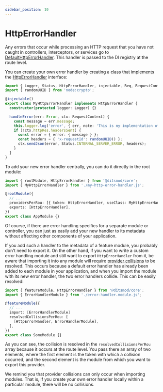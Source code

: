 ```yaml
---
sidebar_position: 10
---
```


# HttpErrorHandler

Any errors that occur while processing an HTTP request that you have not caught in controllers, interceptors, or services go to [DefaultHttpErrorHandler][100]. This handler is passed to the DI registry at the route level.

You can create your own error handler by creating a class that implements the [HttpErrorHandler][101] interface:

```ts
import { Logger, Status, HttpErrorHandler, injectable, Req, RequestContext } from '@ditsmod/core';
import { randomUUID } from 'node:crypto';

@injectable()
export class MyHttpErrorHandler implements HttpErrorHandler {
  constructor(protected logger: Logger) {}

  handleError(err: Error, ctx: RequestContext) {
    const message = err.message;
    this.logger.log('error', { err, note: 'This is my implementation of HttpErrorHandler' });
    if (!ctx.httpRes.headersSent) {
      const error = { error: { message } };
      const headers = { 'x-requestId': randomUUID() };
      ctx.sendJson(error, Status.INTERNAL_SERVER_ERROR, headers);
    }
  }
}
```

To add your new error handler centrally, you can do it directly in the root module:

```ts {6-7}
import { rootModule, HttpErrorHandler } from '@ditsmod/core';
import { MyHttpErrorHandler } from './my-http-error-handler.js';

@rootModule({
  // ...
  providersPerRou: [{ token: HttpErrorHandler, useClass: MyHttpErrorHandler }],
  exports: [HttpErrorHandler],
})
export class AppModule {}
```

Of course, if there are error handling specifics for a separate module or controller, you can just as easily add your new handler to its metadata without affecting other components of your application.

If you add such a handler to the metadata of a feature module, you probably don't need to export it. On the other hand, if you want to write a custom error handling module and still want to export `HttpErrorHandler` from it, be aware that importing it into any module will require [provider collisions][1] to be resolved. This occurs because a default error handler has already been added to each module in your application, and when you import the module with its new error handler, the two error handlers collide. This can be easily resolved:

```ts {8}
import { featureModule, HttpErrorHandler } from '@ditsmod/core';
import { ErrorHandlerModule } from './error-handler.module.js';

@featureModule({
  // ...
  import: [ErrorHandlerModule]
  resolvedCollisionsPerRou: [
    [HttpErrorHandler, ErrorHandlerModule],
  ],
})
export class SomeModule {}
```

As you can see, the collision is resolved in the `resolvedCollisionsPerRou` array because it occurs at the route level. You pass there an array of two elements, where the first element is the token with which a collision occurred, and the second element is the module from which you want to export this provider.

We remind you that provider collisions can only occur when importing modules. That is, if you create your own error handler locally within a particular module, there will be no collisions.







[1]: /developer-guides/providers-collisions

[100]: https://github.com/ditsmod/ditsmod/blob/core-2.54.0/packages/core/src/error/default-http-error-handler.ts
[101]: https://github.com/ditsmod/ditsmod/blob/core-2.54.0/packages/core/src/error/http-error-handler.ts
